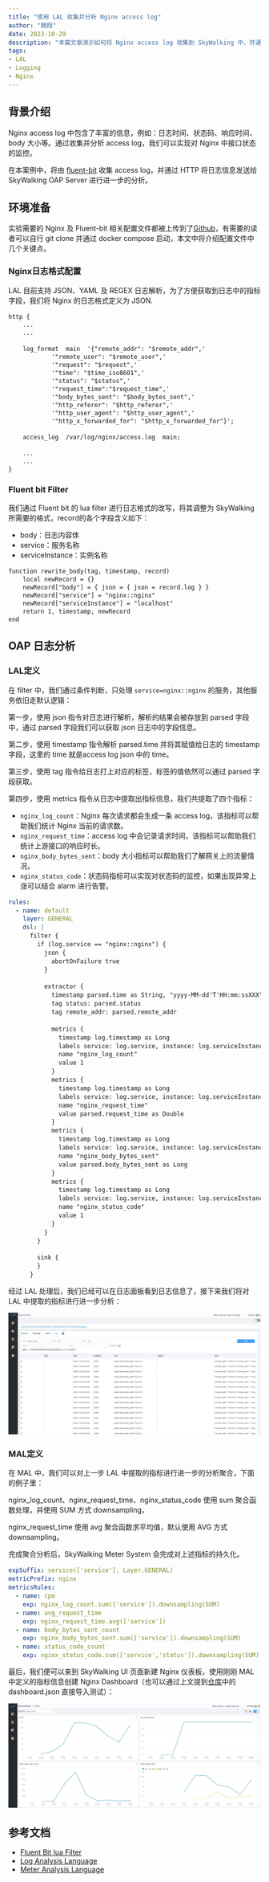 ```yaml
---
title: "使用 LAL 收集并分析 Nginx access log"
author: "魏翔"
date: 2023-10-29
description: "本篇文章演示如何将 Nginx access log 收集到 SkyWalking 中，并通过 LAL 进行指标分析"
tags:
- LAL
- Logging
- Nginx
---
```


## 背景介绍
Nginx access log 中包含了丰富的信息，例如：日志时间、状态码、响应时间、body 大小等。通过收集并分析 access log，我们可以实现对 Nginx 中接口状态的监控。

在本案例中，将由 [fluent-bit](https://fluentbit.io/) 收集 access log，并通过 HTTP 将日志信息发送给 SkyWalking OAP Server 进行进一步的分析。

## 环境准备
实验需要的 Nginx 及 Fluent-bit 相关配置文件都被上传到了[Github](https://github.com/weixiang1862/nginx-fluent-bit)，有需要的读者可以自行 git clone 并通过 docker compose 启动，本文中将介绍配置文件中几个关键点。

### Nginx日志格式配置
LAL 目前支持 JSON、YAML 及 REGEX 日志解析，为了方便获取到日志中的指标字段，我们将 Nginx 的日志格式定义为 JSON.

```
http {
    ...
    ...

    log_format  main  '{"remote_addr": "$remote_addr",'
            '"remote_user": "$remote_user",'
            '"request": "$request",'
            '"time": "$time_iso8601",'
            '"status": "$status",'
            '"request_time":"$request_time",'
            '"body_bytes_sent": "$body_bytes_sent",'
            '"http_referer": "$http_referer",'
            '"http_user_agent": "$http_user_agent",'
            '"http_x_forwarded_for": "$http_x_forwarded_for"}';

    access_log  /var/log/nginx/access.log  main;
    
    ...
    ...
}
```

### Fluent bit Filter
我们通过 Fluent bit 的 lua filter 进行日志格式的改写，将其调整为 SkyWalking 所需要的格式，record的各个字段含义如下：
- body：日志内容体
- service：服务名称
- serviceInstance：实例名称
```
function rewrite_body(tag, timestamp, record)
    local newRecord = {}
    newRecord["body"] = { json = { json = record.log } }
    newRecord["service"] = "nginx::nginx"
    newRecord["serviceInstance"] = "localhost"
    return 1, timestamp, newRecord
end
```

## OAP 日志分析
### LAL定义
在 filter 中，我们通过条件判断，只处理 `service=nginx::nginx` 的服务，其他服务依旧走默认逻辑：

第一步，使用 json 指令对日志进行解析，解析的结果会被存放到 parsed 字段中，通过 parsed 字段我们可以获取 json 日志中的字段信息。

第二步，使用 timestamp 指令解析 parsed.time 并将其赋值给日志的 timestamp 字段，这里的 time 就是access log json 中的 time。

第三步，使用 tag 指令给日志打上对应的标签，标签的值依然可以通过 parsed 字段获取。

第四步，使用 metrics 指令从日志中提取出指标信息，我们共提取了四个指标：
- `nginx_log_count`：Nginx 每次请求都会生成一条 access log，该指标可以帮助我们统计 Nginx 当前的请求数。
- `nginx_request_time`：access log 中会记录请求时间，该指标可以帮助我们统计上游接口的响应时长。
- `nginx_body_bytes_sent`：body 大小指标可以帮助我们了解网关上的流量情况。
- `nginx_status_code`：状态码指标可以实现对状态码的监控，如果出现异常上涨可以结合 alarm 进行告警。

```yaml
rules:
  - name: default
    layer: GENERAL
    dsl: |
      filter {
        if (log.service == "nginx::nginx") {
          json {
            abortOnFailure true
          }
    
          extractor {
            timestamp parsed.time as String, "yyyy-MM-dd'T'HH:mm:ssXXX"
            tag status: parsed.status
            tag remote_addr: parsed.remote_addr
      
            metrics {
              timestamp log.timestamp as Long
              labels service: log.service, instance: log.serviceInstance
              name "nginx_log_count"
              value 1
            }
            metrics {
              timestamp log.timestamp as Long
              labels service: log.service, instance: log.serviceInstance
              name "nginx_request_time"
              value parsed.request_time as Double
            }
            metrics {
              timestamp log.timestamp as Long
              labels service: log.service, instance: log.serviceInstance
              name "nginx_body_bytes_sent"
              value parsed.body_bytes_sent as Long
            }
            metrics {
              timestamp log.timestamp as Long
              labels service: log.service, instance: log.serviceInstance, status: parsed.status
              name "nginx_status_code"
              value 1
            }
          }
        }
      
        sink {
        }
      }
```
经过 LAL 处理后，我们已经可以在日志面板看到日志信息了，接下来我们将对 LAL 中提取的指标进行进一步分析：

![nginx-log](./nginx-log.jpg)

### MAL定义
在 MAL 中，我们可以对上一步 LAL 中提取的指标进行进一步的分析聚合，下面的例子里：

nginx_log_count、nginx_request_time、nginx_status_code 使用 sum 聚合函数处理，并使用 SUM 方式 downsampling，

nginx_request_time 使用 avg 聚合函数求平均值，默认使用 AVG 方式 downsampling。

完成聚合分析后，SkyWalking Meter System 会完成对上述指标的持久化。

```yaml
expSuffix: service(['service'], Layer.GENERAL)
metricPrefix: nginx
metricsRules:
  - name: cpm
    exp: nginx_log_count.sum(['service']).downsampling(SUM)
  - name: avg_request_time
    exp: nginx_request_time.avg(['service'])
  - name: body_bytes_sent_count
    exp: nginx_body_bytes_sent.sum(['service']).downsampling(SUM)
  - name: status_code_count
    exp: nginx_status_code.sum(['service','status']).downsampling(SUM)
```
最后，我们便可以来到 SkyWalking UI 页面新建 Nginx 仪表板，使用刚刚 MAL 中定义的指标信息创建 Nginx Dashboard（也可以通过上文提到[仓库]((https://github.com/weixiang1862/nginx-fluent-bit))中的 dashboard.json 直接导入测试）：

![nginx-metric](./nginx-metric.jpg)

## 参考文档
- [Fluent Bit lua Filter](https://docs.fluentbit.io/manual/pipeline/filters/lua)
- [Log Analysis Language](https://skywalking.apache.org/docs/main/next/en/concepts-and-designs/lal/)
- [Meter Analysis Language](https://skywalking.apache.org/docs/main/next/en/concepts-and-designs/mal/)